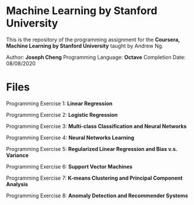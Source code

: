 # Machine Learning by Stanford University

This is the repository of the programming assignment for the **Coursera, Machine Learning by Stanford University** taught by Andrew Ng.

Author: **Joseph Cheng**
Programming Language: **Octave**
Completion Date: 08/08/2020

# Files

Programming Exercise 1: **Linear Regression**

Programming Exercise 2: **Logistic Regression**

Programming Exercise 3: **Multi-class Classification and Neural Networks**

Programming Exercise 4: **Neural Networks Learning**

Programming Exercise 5: **Regularized Linear Regression and Bias v.s. Variance**

Programming Exercise 6: **Support Vector Machines**

Programming Exercise 7: **K-means Clustering and Principal Component Analysis**

Programming Exercise 8: **Anomaly Detection and Recommender Systems**

